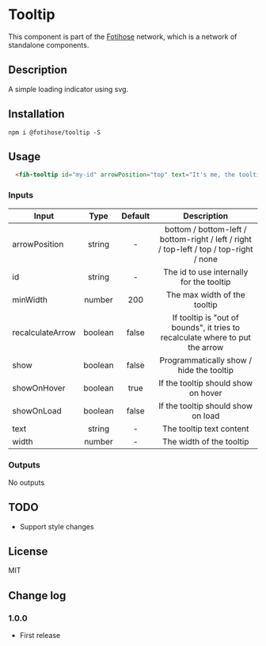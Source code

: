 # Tooltip

This component is part of the [Fotihose](https://github.com/halloverden/fotihose) network, which is a network of standalone components.

## Description
A simple loading indicator using svg.

## Installation
```
npm i @fotihose/tooltip -S
```

## Usage
```html
  <fih-tooltip id="my-id" arrowPosition="top" text="It's me, the tooltip"></fih-tooltip>
```

### Inputs

| Input         | Type               | Default                  | Description                                 |
|------------------|:------------------:|:---------------------:|:-------------------------------------------:|
| arrowPosition    | string             | -                     | bottom / bottom-left / bottom-right / left / right / top-left / top / top-right / none
| id               | string             | -                     | The id to use internally for the tooltip
| minWidth         | number             | 200                   | The max width of the tooltip
| recalculateArrow | boolean            | false                 | If tooltip is "out of bounds", it tries to recalculate where to put the arrow
| show             | boolean            | false                 | Programmatically show / hide the tooltip
| showOnHover      | boolean            | true                  | If the tooltip should show on hover
| showOnLoad       | boolean            | false                 | If the tooltip should show on load
| text             | string             | -                     | The tooltip text content
| width            | number             | -                     | The width of the tooltip

### Outputs

No outputs

## TODO
- Support style changes

## License
MIT

## Change log

### 1.0.0
- First release
